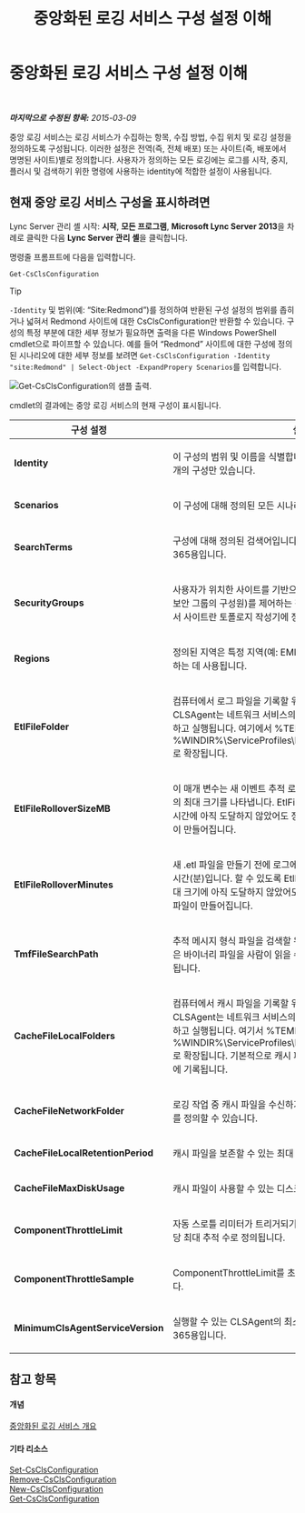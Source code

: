 ﻿---
title: 중앙화된 로깅 서비스 구성 설정 이해
TOCTitle: 중앙화된 로깅 서비스 구성 설정 이해
ms:assetid: 3c34e600-0b91-43dc-b4cc-90b6a70ee12e
ms:mtpsurl: https://technet.microsoft.com/ko-kr/library/JJ688029(v=OCS.15)
ms:contentKeyID: 49885728
ms.date: 08/10/2015
mtps_version: v=OCS.15
ms.translationtype: HT
---

# 중앙화된 로깅 서비스 구성 설정 이해

 

_**마지막으로 수정된 항목:** 2015-03-09_

중앙 로깅 서비스는 로깅 서비스가 수집하는 항목, 수집 방법, 수집 위치 및 로깅 설정을 정의하도록 구성됩니다. 이러한 설정은 전역(즉, 전체 배포) 또는 사이트(즉, 배포에서 명명된 사이트)별로 정의합니다. 사용자가 정의하는 모든 로깅에는 로그를 시작, 중지, 플러시 및 검색하기 위한 명령에 사용하는 identity에 적합한 설정이 사용됩니다.

## 현재 중앙 로깅 서비스 구성을 표시하려면

Lync Server 관리 셸 시작: **시작**, **모든 프로그램**, **Microsoft Lync Server 2013**을 차례로 클릭한 다음 **Lync Server 관리 셸**을 클릭합니다.

명령줄 프롬프트에 다음을 입력합니다.

    Get-CsClsConfiguration


> [!TIP]
> <CODE>-Identity</CODE> 및 범위(예: “Site:Redmond”)를 정의하여 반환된 구성 설정의 범위를 좁히거나 넓혀서 Redmond 사이트에 대한 CsClsConfiguration만 반환할 수 있습니다. 구성의 특정 부분에 대한 세부 정보가 필요하면 출력을 다른 Windows PowerShell cmdlet으로 파이프할 수 있습니다. 예를 들어 “Redmond” 사이트에 대한 구성에 정의된 시나리오에 대한 세부 정보를 보려면 <CODE>Get-CsClsConfiguration -Identity "site:Redmond" | Select-Object -ExpandPropery Scenarios</CODE>를 입력합니다.



![Get-CsClsConfiguration의 샘플 출력.](images/JJ688029.23f98ddc-fc48-499a-b6c5-752611f2a0b0(OCS.15).jpg "Get-CsClsConfiguration의 샘플 출력.")

cmdlet의 결과에는 중앙 로깅 서비스의 현재 구성이 표시됩니다.


<table>
<colgroup>
<col style="width: 50%" />
<col style="width: 50%" />
</colgroup>
<thead>
<tr class="header">
<th>구성 설정</th>
<th>설명</th>
</tr>
</thead>
<tbody>
<tr class="odd">
<td><p><strong>Identity</strong></p></td>
<td><p>이 구성의 범위 및 이름을 식별합니다. 전역 구성 한 개와 사이트당 한 개의 구성만 있습니다.</p></td>
</tr>
<tr class="even">
<td><p><strong>Scenarios</strong></p></td>
<td><p>이 구성에 대해 정의된 모든 시나리오를 나열합니다.</p></td>
</tr>
<tr class="odd">
<td><p><strong>SearchTerms</strong></p></td>
<td><p>구성에 대해 정의된 검색어입니다. 온-프레미스 배포가 아닌 Office 365용입니다.</p></td>
</tr>
<tr class="even">
<td><p><strong>SecurityGroups</strong></p></td>
<td><p>사용자가 위치한 사이트를 기반으로 컴퓨터를 볼 수 있는 사용자(즉, 보안 그룹의 구성원)를 제어하는 정의된 보안 그룹입니다. 이 문맥에서 사이트란 토폴로지 작성기에 정의된 사이트를 의미합니다.</p></td>
</tr>
<tr class="odd">
<td><p><strong>Regions</strong></p></td>
<td><p>정의된 지역은 특정 지역(예: EMEA)에서 SecurityGroups를 수집하는 데 사용됩니다.</p></td>
</tr>
<tr class="even">
<td><p><strong>EtlFileFolder</strong></p></td>
<td><p>컴퓨터에서 로그 파일을 기록할 위치에 대해 정의된 경로입니다. CLSAgent는 네트워크 서비스의 컨텍스트에 따라 로그 파일을 기록하고 실행됩니다. 여기에서 %TEMP%는 %WINDIR%\ServiceProfiles\NetworkService\AppData\Local로 확장됩니다.</p></td>
</tr>
<tr class="odd">
<td><p><strong>EtlFileRolloverSizeMB</strong></p></td>
<td><p>이 매개 변수는 새 이벤트 추적 로그(.etl) 파일을 만들기 전 로그 파일의 최대 크기를 나타냅니다. EtlFileRolloverMinutes에 설정된 최대 시간에 아직 도달하지 않았어도 정의된 크기에 도달하면 새 로그 파일이 만들어집니다.</p></td>
</tr>
<tr class="even">
<td><p><strong>EtlFileRolloverMinutes</strong></p></td>
<td><p>새 .etl 파일을 만들기 전에 로그에서 경과될 수 있도록 정의된 최대 시간(분)입니다. 할 수 있도록 EtlFileRolloverSizeMB에 설정된 최대 크기에 아직 도달하지 않았어도 타이머 시간이 초과되면 새 로그 파일이 만들어집니다.</p></td>
</tr>
<tr class="odd">
<td><p><strong>TmfFileSearchPath</strong></p></td>
<td><p>추적 메시지 형식 파일을 검색할 위치입니다. 추적 메시지 형식 파일은 바이너리 파일을 사람이 읽을 수 있는 형식으로 변환하는 데 사용됩니다.</p></td>
</tr>
<tr class="even">
<td><p><strong>CacheFileLocalFolders</strong></p></td>
<td><p>컴퓨터에서 캐시 파일을 기록할 위치에 대해 정의된 경로입니다. CLSAgent는 네트워크 서비스의 컨텍스트에 따라 캐시 파일을 기록하고 실행됩니다. 여기서 %TEMP%는 %WINDIR%\ServiceProfiles\NetworkService\AppData\Local로 확장됩니다. 기본적으로 캐시 파일과 로그 파일은 동일한 디렉터리에 기록됩니다.</p></td>
</tr>
<tr class="odd">
<td><p><strong>CacheFileNetworkFolder</strong></p></td>
<td><p>로깅 작업 중 캐시 파일을 수신하기 위한 UNC(범용 명명 규칙) 경로를 정의할 수 있습니다.</p></td>
</tr>
<tr class="even">
<td><p><strong>CacheFileLocalRetentionPeriod</strong></p></td>
<td><p>캐시 파일을 보존할 수 있는 최대 시간(일)으로 정의됩니다.</p></td>
</tr>
<tr class="odd">
<td><p><strong>CacheFileMaxDiskUsage</strong></p></td>
<td><p>캐시 파일이 사용할 수 있는 디스크 공간 비율로 정의됩니다.</p></td>
</tr>
<tr class="even">
<td><p><strong>ComponentThrottleLimit</strong></p></td>
<td><p>자동 스로틀 리미터가 트리거되기 전 구성 요소가 생성할 수 있는 초당 최대 추적 수로 정의됩니다.</p></td>
</tr>
<tr class="odd">
<td><p><strong>ComponentThrottleSample</strong></p></td>
<td><p>ComponentThrottleLimit를 초과할 수 있는 횟수(60초 이내)입니다.</p></td>
</tr>
<tr class="even">
<td><p><strong>MinimumClsAgentServiceVersion</strong></p></td>
<td><p>실행할 수 있는 CLSAgent의 최소 버전입니다. 이 요소는 Office 365용입니다.</p></td>
</tr>
</tbody>
</table>


## 참고 항목

#### 개념

[중앙화된 로깅 서비스 개요](lync-server-2013-overview-of-the-centralized-logging-service.md)  

#### 기타 리소스

[Set-CsClsConfiguration](https://docs.microsoft.com/en-us/powershell/module/skype/Set-CsClsConfiguration)  
[Remove-CsClsConfiguration](https://docs.microsoft.com/en-us/powershell/module/skype/Remove-CsClsConfiguration)  
[New-CsClsConfiguration](https://docs.microsoft.com/en-us/powershell/module/skype/New-CsClsConfiguration)  
[Get-CsClsConfiguration](https://docs.microsoft.com/en-us/powershell/module/skype/Get-CsClsConfiguration)

